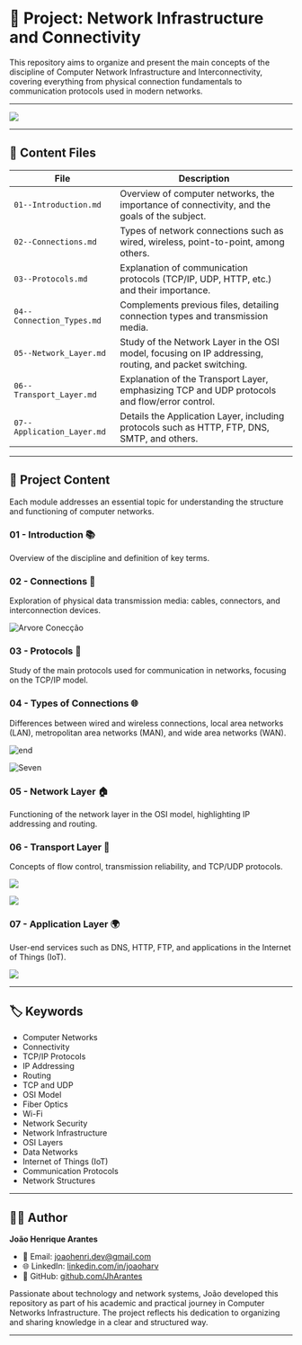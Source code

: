 # 📡 Project: Network Infrastructure and Connectivity

This repository aims to organize and present the main concepts of the discipline of Computer Network Infrastructure and Interconnectivity, covering everything from physical connection fundamentals to communication protocols used in modern networks.

---

![](./IMGs/Cisco/House-Cisco.png)

---

## 📄 Content Files

| File | Description |
|------|-------------|
| `01--Introduction.md` | Overview of computer networks, the importance of connectivity, and the goals of the subject. |
| `02--Connections.md` | Types of network connections such as wired, wireless, point-to-point, among others. |
| `03--Protocols.md` | Explanation of communication protocols (TCP/IP, UDP, HTTP, etc.) and their importance. |
| `04--Connection_Types.md` | Complements previous files, detailing connection types and transmission media. |
| `05--Network_Layer.md` | Study of the Network Layer in the OSI model, focusing on IP addressing, routing, and packet switching. |
| `06--Transport_Layer.md` | Explanation of the Transport Layer, emphasizing TCP and UDP protocols and flow/error control. |
| `07--Application_Layer.md` | Details the Application Layer, including protocols such as HTTP, FTP, DNS, SMTP, and others. |

---

## 📂 Project Content

Each module addresses an essential topic for understanding the structure and functioning of computer networks.

### 01 - Introduction 📚  
Overview of the discipline and definition of key terms.

### 02 - Connections 🔌  
Exploration of physical data transmission media: cables, connectors, and interconnection devices.

![Arvore Conecção](./IMGs/Cisco/Three-Cisco.png)

### 03 - Protocols 📡  
Study of the main protocols used for communication in networks, focusing on the TCP/IP model.

### 04 - Types of Connections 🌐  
Differences between wired and wireless connections, local area networks (LAN), metropolitan area networks (MAN), and wide area networks (WAN).

![end](./IMGs/03/Endereçamento.png)

![Seven](./IMGs/03/7CamadasCopy.png)
### 05 - Network Layer 🏠  
Functioning of the network layer in the OSI model, highlighting IP addressing and routing.

### 06 - Transport Layer 🚚  
Concepts of flow control, transmission reliability, and TCP/UDP protocols.

![](./IMGs/04/Bits-Transporte.png)

![](./IMGs/06/transporte.png)

### 07 - Application Layer 🌍  
User-end services such as DNS, HTTP, FTP, and applications in the Internet of Things (IoT).

![](./IMGs/07/Osicamadas.png)

---

## 🏷️ Keywords

- Computer Networks  
- Connectivity  
- TCP/IP Protocols  
- IP Addressing  
- Routing  
- TCP and UDP  
- OSI Model  
- Fiber Optics  
- Wi-Fi  
- Network Security  
- Network Infrastructure  
- OSI Layers  
- Data Networks  
- Internet of Things (IoT)  
- Communication Protocols  
- Network Structures

---

## 👨‍💻 Author

**João Henrique Arantes**

- 📧 Email: joaohenri.dev@gmail.com  
- 🌐 LinkedIn: [linkedin.com/in/joaoharv](https://www.linkedin.com/in/joaoharv)  
- 💼 GitHub: [github.com/JhArantes](https://github.com/JhArantes)  

Passionate about technology and network systems, João developed this repository as part of his academic and practical journey in Computer Networks Infrastructure. The project reflects his dedication to organizing and sharing knowledge in a clear and structured way.

---

